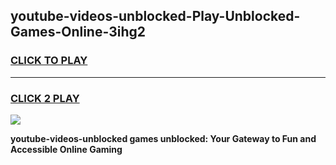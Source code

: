 
## youtube-videos-unblocked-Play-Unblocked-Games-Online-3ihg2
<h3>
<a href="https://premium76.site?title=youtube-videos-unblocked&ref=25A">CLICK TO PLAY</a></h3>
<hr>

<h3>
<a href="https://premium76.site?title=youtube-videos-unblocked&ref=25A">CLICK 2 PLAY</a>
  
</h3>

<a href="https://premium76.site?title=youtube-videos-unblocked&ref=25A"><img src="https://clearcache.store/games.png"></a>


**youtube-videos-unblocked games unblocked: Your Gateway to Fun and Accessible Online Gaming**
